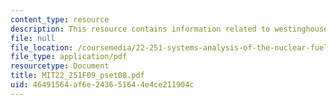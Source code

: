 ```yaml
---
content_type: resource
description: This resource contains information related to westinghouse.
file: null
file_location: /coursemedia/22-251-systems-analysis-of-the-nuclear-fuel-cycle-fall-2009/46491564af6e243651644e4ce211904c_MIT22_251F09_pset08.pdf
file_type: application/pdf
resourcetype: Document
title: MIT22_251F09_pset08.pdf
uid: 46491564-af6e-2436-5164-4e4ce211904c
---
```

